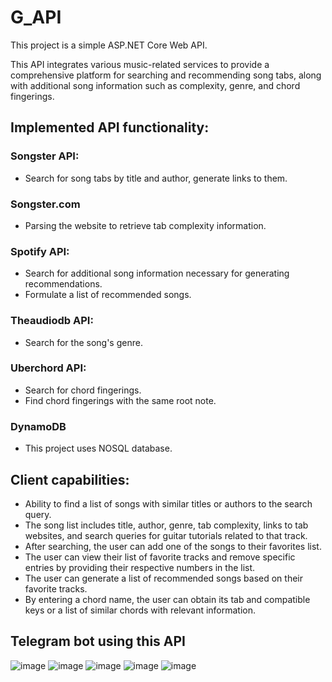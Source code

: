 # G_API
This project is a simple ASP.NET Core Web API.

This API integrates various music-related services to provide a comprehensive platform for searching and recommending song tabs, along with additional song information such as complexity, genre, and chord fingerings.

## Implemented API functionality:

### Songster API:
- Search for song tabs by title and author, generate links to them.
### Songster.com
- Parsing the website to retrieve tab complexity information.

### Spotify API:
- Search for additional song information necessary for generating recommendations.
- Formulate a list of recommended songs.

### Theaudiodb API:
- Search for the song's genre.

### Uberchord API:
- Search for chord fingerings.
- Find chord fingerings with the same root note.

### DynamoDB
- This project uses NOSQL database.

## Client capabilities:

- Ability to find a list of songs with similar titles or authors to the search query.
- The song list includes title, author, genre, tab complexity, links to tab websites, and search queries for guitar tutorials related to that track.
- After searching, the user can add one of the songs to their favorites list.
- The user can view their list of favorite tracks and remove specific entries by providing their respective numbers in the list.
- The user can generate a list of recommended songs based on their favorite tracks.
- By entering a chord name, the user can obtain its tab and compatible keys or a list of similar chords with relevant information.

## Telegram bot using this API

![image](https://github.com/3hos/G_API/assets/106525329/1b8162f5-f317-4bf7-95ba-6755dda8c500)
![image](https://github.com/3hos/G_API/assets/106525329/b76f48d9-de14-45e6-b5f6-5fdb889a26b3)
![image](https://github.com/3hos/G_API/assets/106525329/47c88d8b-72fd-4486-af02-9c9f914fe1bc)
![image](https://github.com/3hos/G_API/assets/106525329/83ce16a7-28de-407e-a24f-a03ac4701c51)
![image](https://github.com/3hos/G_API/assets/106525329/14583e5c-ec7d-4621-a8c0-658088deefa0)




